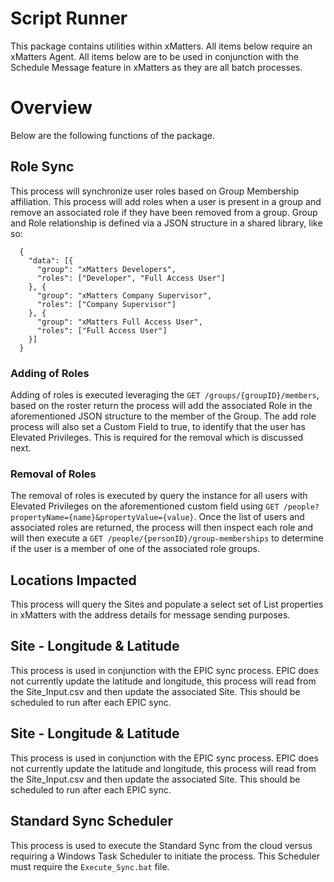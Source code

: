 # Script Runner
This package contains utilities within xMatters. All items below require an xMatters Agent. All items below are to be used in conjunction with the Schedule Message feature in xMatters as they are all batch processes.

# Overview
Below are the following functions of the package.

## Role Sync
This process will synchronize user roles based on Group Membership affiliation. This process will add roles when a user is present in a group and remove an associated role if they have been removed from a group. Group and Role relationship is defined via a JSON structure in a shared library, like so:
```
  {
    "data": [{
      "group": "xMatters Developers",
      "roles": ["Developer", "Full Access User"]
    }, {
      "group": "xMatters Company Supervisor",
      "roles": ["Company Supervisor"]
    }, {
      "group": "xMatters Full Access User",
      "roles": ["Full Access User"]
    }]
  }
```
### Adding of Roles
Adding of roles is executed leveraging the `GET /groups/{groupID}/members`, based on the roster return the process will add the associated Role in the aforementioned JSON structure to the member of the Group. The add role process will also set a Custom Field to true, to identify that the user has Elevated Privileges. This is required for the removal which is discussed next.

### Removal of Roles
The removal of roles is executed by query the instance for all users with Elevated Privileges on the aforementioned custom field using `GET /people?propertyName={name}&propertyValue={value}`. Once the list of users and associated roles are returned, the process will then inspect each role and will then execute a `GET /people/{personID}/group-memberships` to determine if the user is a member of one of the associated role groups.

## Locations Impacted
This process will query the Sites and populate a select set of List properties in xMatters with the address details for message sending purposes.

## Site - Longitude & Latitude
This process is used in conjunction with the EPIC sync process. EPIC does not currently update the latitude and longitude, this process will read from the Site_Input.csv and then update the associated Site. This should be scheduled to run after each EPIC sync.

## Site - Longitude & Latitude
This process is used in conjunction with the EPIC sync process. EPIC does not currently update the latitude and longitude, this process will read from the Site_Input.csv and then update the associated Site. This should be scheduled to run after each EPIC sync.

## Standard Sync Scheduler
This process is used to execute the Standard Sync from the cloud versus requiring a Windows Task Scheduler to initiate the process. This Scheduler must require the `Execute_Sync.bat` file.

